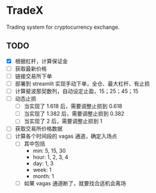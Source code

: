 # TradeX

Trading system for cryptocurrency exchange.

## TODO

- [x] 根据杠杆，计算保证金
- [ ] 获取最新价格
- [ ] 链接交易所下单
- [ ] 部署到 streamlit 实现手动下单，全仓、最大杠杆、有止损
- [ ] 计算斐波那契数列，自动设定止盈，15；25；45；15
- [ ] 动态止损
  - [ ] 当实现了 1.618 后，需要调整止损到 0.618
  - [ ] 当实现了 1.382 后，需要调整止损到 0.382
  - [ ] 当实现了 2 后，需要调整止损到 1
- [ ] 获取交易所价格数据
- [ ] 计算各个时间段的 vagas 通道，确定入场点
  - [ ] 其中包括
    - min: 5, 15, 30
    - hour: 1, 2, 3, 4
    - day: 1, 3
    - week: 1
    - month: 1
  - [ ] 如果 vagas 通道断了，就要找合适机会离场